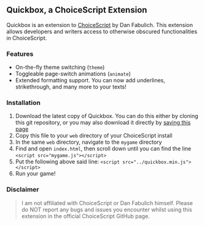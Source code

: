## Quickbox, a ChoiceScript Extension
Quickbox is an extension to [ChoiceScript](https://github.com/dfabulich/choicescript) by Dan Fabulich. This extension allows developers and writers access to otherwise obscured functionalities in ChoiceScript.

### Features
- On-the-fly theme switching (`theme`)
- Toggleable page-switch animations (`animate`)
- Extended formatting support. You can now add underlines, strikethrough, and many more to your texts!

### Installation
1. Download the latest copy of Quickbox. You can do this either by cloning this git repository, or you may also download it directly by [saving this page](https://raw.githubusercontent.com/wordmage/quickbox-cs/master/quickbox.min.js)
2. Copy this file to your `web` directory of your ChoiceScript install
3. In the same `web` directory, navigate to the `mygame` directory
4. Find and open `index.html`, then scroll down until you can find the line `<script src="mygame.js"></script>`
5. Put the following above said line: `<script src="../quickbox.min.js"></script>`
6. Run your game!

### Disclaimer
> I am not affiliated with ChoiceScript or Dan Fabulich himself. Please do NOT report any bugs and issues you encounter whilst using this extension in the official ChoiceScript GitHub page.